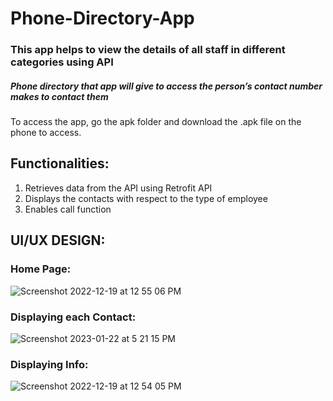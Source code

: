 # Phone-Directory-App
### This app helps to view the details of all staff in different categories using API 
##### Phone directory that app will give to access the person’s contact number makes to contact them
To access the app, go the apk folder and download the .apk file on the phone to access.

## Functionalities:

1. Retrieves data from the API using Retrofit API
2. Displays the contacts with respect to the type of employee
3. Enables call function


## UI/UX DESIGN: 


### Home Page:

![Screenshot 2022-12-19 at 12 55 06 PM](https://user-images.githubusercontent.com/83531655/213914079-e94c451c-77fd-439a-8c71-a8d0dc21b974.png)


### Displaying each Contact:

![Screenshot 2023-01-22 at 5 21 15 PM](https://user-images.githubusercontent.com/83531655/213914302-b0bd5d4c-8378-46a2-bad8-7b2bcce6fdf8.png)


### Displaying Info:

![Screenshot 2022-12-19 at 12 54 05 PM](https://user-images.githubusercontent.com/83531655/213913777-f76be0fa-c240-4ded-acd3-1c496e5bbf6f.png)

